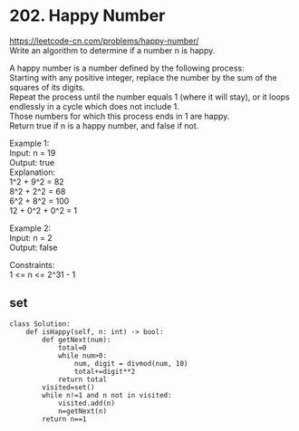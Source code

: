 # 202. Happy Number
https://leetcode-cn.com/problems/happy-number/  
Write an algorithm to determine if a number n is happy.

A happy number is a number defined by the following process:  
Starting with any positive integer, replace the number by the sum of the squares of its digits.  
Repeat the process until the number equals 1 (where it will stay), or it loops endlessly in a cycle which does not include 1.  
Those numbers for which this process ends in 1 are happy.  
Return true if n is a happy number, and false if not.  

Example 1:  
Input: n = 19  
Output: true  
Explanation:  
1^2 + 9^2 = 82  
8^2 + 2^2 = 68  
6^2 + 8^2 = 100  
12 + 0^2 + 0^2 = 1  

Example 2:  
Input: n = 2  
Output: false  

Constraints:  
1 <= n <= 2^31 - 1  

## set
``` python3
class Solution:
    def isHappy(self, n: int) -> bool:
        def getNext(num):
            total=0
            while num>0:
                num, digit = divmod(num, 10)
                total+=digit**2
            return total
        visited=set()    
        while n!=1 and n not in visited:
            visited.add(n)
            n=getNext(n)
        return n==1
```
